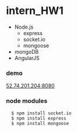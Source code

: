 intern_HW1
==========
* Node.js
  * express
  * socket.io
  * mongoose
* mongoDB
* AngularJS

### demo
[52.74.201.204:8080](http://52.74.201.204:8080)

### node modules
```
  $ npm install socket.io
  $ npm install express
  $ npm install mongoose
```

